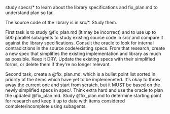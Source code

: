 study specs/* to learn about the library specifications and fix_plan.md to understand plan so far.

The source code of the library is in src/*. Study them.

First task is to study @fix_plan.md (it may be incorrect) and to use up to 500 parallel subagents to study existing source code in src/ and compare it against the library specifications. Consult the oracle to look for internal contradictions in the source code/existing specs. From that research, create a new spec that simplifies the existing implementation and library as much as possible. Keep it DRY. Update the existing specs with their simplified forms, or delete them if they're no longer relevant.

Second task, create a @fix_plan.md, which is a bullet point list sorted in priority of the items which have yet to be implemeneted. It's okay to throw away the current one and start from scratch, but it MUST be based on the newly simplified specs in spec/. Think extra hard and use the oracle to plan the updated @fix_plan.md. Study @fix_plan.md to determine starting point for research and keep it up to date with items considered complete/incomplete using subagents.
